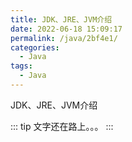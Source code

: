 ```yaml
---
title: JDK、JRE、JVM介绍
date: 2022-06-18 15:09:17
permalink: /java/2bf4e1/
categories:
  - Java
tags:
  - Java
---
```


JDK、JRE、JVM介绍

::: tip
文字还在路上。。。
:::